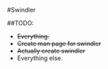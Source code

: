 #Swindler


##TODO:
* ~~Everything.~~
* ~~Create man page for swindler~~
* ~~Actually create swindler~~
* Everything else.
